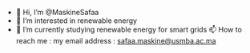 - 👋 Hi, I’m @MaskineSafaa
- 👀 I’m interested in renewable energy
- 🌱 I’m currently studying renewable energy for smart grids
  📫 How to reach me : my email address : safaa.maskine@usmba.ac.ma

